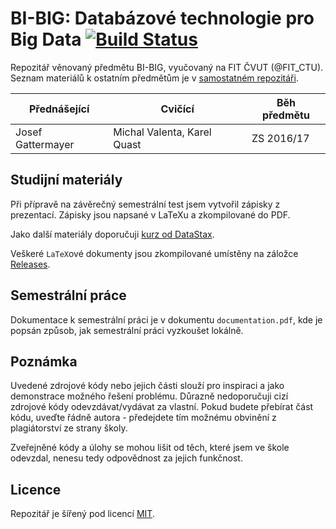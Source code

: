 # BI-BIG: Databázové technologie pro Big Data [![Build Status](https://travis-ci.org/josefdolezal/fit-bi-big.svg?branch=master)](https://travis-ci.org/josefdolezal/fit-bi-big)

Repozitář věnovaný předmětu BI-BIG, vyučovaný na FIT ČVUT (@FIT_CTU).
Seznam materiálů k ostatním předmětům je v [samostatném repozitáři](https://github.com/josefdolezal/fit-cvut).

| Přednášející      | Cvičící                     | Běh předmětu |
|-------------------|-----------------------------|--------------|
| Josef Gattermayer | Michal Valenta, Karel Quast | ZS 2016/17   |

## Studijní materiály
Při přípravě na závěrečný semestrální test jsem vytvořil zápisky z prezentací.
Zápisky jsou napsané v LaTeXu a zkompilované do PDF.

Jako další materiály doporučuji [kurz od DataStax](https://academy.datastax.com/resources/ds201-foundations-apache-cassandra).

Veškeré `LaTeX`ové dokumenty jsou zkompilované umístěny na záložce [Releases](https://github.com/josefdolezal/fit-bi-big/releases).

## Semestrální práce
Dokumentace k semestrální práci je v dokumentu `documentation.pdf`, kde je
popsán způsob, jak semestrální práci vyzkoušet lokálně.

## Poznámka
Uvedené zdrojové kódy nebo jejich části slouží pro inspiraci a jako demonstrace
možného řešení problému. Důrazně nedoporučuji cizí zdrojové kódy odevzdávat/vydávat za vlastní. Pokud budete přebírat část kódu, uveďte řádně autora - předejdete tím možnému obvinění z plagiátorství ze strany školy.

Zveřejněné kódy a úlohy se mohou lišit od těch, které jsem ve škole odevzdal, nenesu tedy odpovědnost za jejich funkčnost.

## Licence
Repozitář je šířený pod licencí [MIT](LICENSE).
